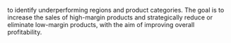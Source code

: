 to identify underperforming regions and product categories. The goal is to increase the sales of high-margin products and strategically reduce or eliminate low-margin products, with the aim of improving overall profitability.
